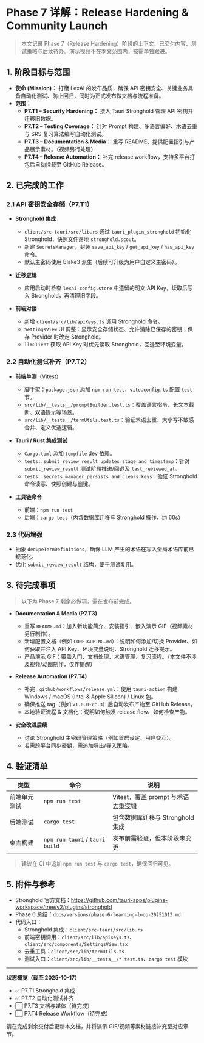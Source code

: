# Phase 7 详解：Release Hardening & Community Launch

> 本文记录 Phase 7（Release Hardening）阶段的上下文、已交付内容、测试策略与后续待办。演示视频不在本文范围内，按需单独跟进。

## 1. 阶段目标与范围

- **使命 (Mission)：** 打磨 LexAI 的发布品质，确保 API 密钥安全、关键业务具备自动化测试、防止回归，同时为正式发布做文档与流程准备。
- **范围：**
  - **P7.T1 – Security Hardening：** 接入 Tauri Stronghold 管理 API 密钥并迁移旧数据。
  - **P7.T2 – Testing Coverage：** 针对 Prompt 构建、多语言偏好、术语去重与 SRS 复习算法编写自动化测试。
  - **P7.T3 – Documentation & Media：** 重写 README、提供配置指引与产品展示素材。（视频另行处理）
  - **P7.T4 – Release Automation：** 补完 release workflow，支持多平台打包后自动挂载至 GitHub Release。

## 2. 已完成的工作

### 2.1 API 密钥安全存储（P7.T1）

- **Stronghold 集成**
  - `client/src-tauri/src/lib.rs` 通过 `tauri_plugin_stronghold` 初始化 Stronghold，快照文件落地 `stronghold.scout`。
  - 新建 `SecretsManager`，封装 `save_api_key` / `get_api_key` / `has_api_key` 命令。
  - 默认主密码使用 Blake3 派生（后续可升级为用户自定义主密码）。

- **迁移逻辑**
  - 应用启动时检查 `lexai-config.store` 中遗留的明文 API Key，读取后写入 Stronghold，再清理旧字段。

- **前端对接**
  - 新增 `client/src/lib/apiKeys.ts` 调用 Stronghold 命令。
  - `SettingsView` UI 调整：显示安全存储状态、允许清除已保存的密钥；保存 Provider 时改走 Stronghold。
  - `llmClient` 获取 API Key 时优先读取 Stronghold，回退至环境变量。

### 2.2 自动化测试补齐（P7.T2）

- **前端单测**（Vitest）
  - 脚手架：`package.json` 添加 `npm run test`，`vite.config.ts` 配置 `test` 节。
  - `src/lib/__tests__/promptBuilder.test.ts`：覆盖语言指令、长文本截断、双语提示等场景。
  - `src/lib/__tests__/termUtils.test.ts`：验证术语去重、大小写不敏感合并、定义优选逻辑。

- **Tauri / Rust 集成测试**
  - `Cargo.toml` 添加 `tempfile` dev 依赖。
  - `tests::submit_review_result_updates_stage_and_timestamp`：针对 `submit_review_result` 测试阶段推进/回退及 `last_reviewed_at`。
  - `tests::secrets_manager_persists_and_clears_keys`：验证 Stronghold 命令读写、快照创建与删键。

- **工具链命令**
  - 前端：`npm run test`
  - 后端：`cargo test`（内含数据库迁移与 Stronghold 操作，约 60s）

### 2.3 代码增强

- 抽象 `dedupeTermDefinitions`，确保 LLM 产生的术语在写入全局术语库前已规范化。
- 优化 `submit_review_result` 结构，便于测试复用。

## 3. 待完成事项

> 以下为 Phase 7 剩余必做项，需在发布前完成。

- **Documentation & Media (P7.T3)**
  - 重写 `README.md`：加入新功能简介、安装指引、嵌入演示 GIF（视频素材另行制作）。
  - 新增配置文档（例如 `CONFIGURING.md`）：说明如何添加/切换 Provider、如何获取并注入 API Key、环境变量说明、Stronghold 迁移提示。
  - 产品演示 GIF：覆盖入门、文档处理、术语管理、复习流程。（本文件不涉及视频/动图制作，仅作提醒）

- **Release Automation (P7.T4)**
  - 补完 `.github/workflows/release.yml`：使用 `tauri-action` 构建 Windows / macOS (Intel & Apple Silicon) / Linux 包。
  - 确保推送 tag（例如 `v1.0.0-rc.3`）后自动发布产物至 GitHub Release。
  - 本地验证流程 & 文档化：说明如何触发 release flow、如何检查产物。

- **安全改进后续**
  - 讨论 Stronghold 主密码管理策略（例如首启设定、用户交互）。
  - 若需跨平台同步密钥，需追加导出/导入策略。

## 4. 验证清单

| 类型 | 命令 | 说明 |
| ---- | ---- | ---- |
| 前端单元测试 | `npm run test` | Vitest，覆盖 prompt 与术语去重逻辑 |
| 后端测试 | `cargo test` | 包含数据库迁移与 Stronghold 集成 |
| 桌面构建 | `npm run tauri` / `tauri build` | 发布前需验证，但本阶段未变更 |

> 建议在 CI 中追加 `npm run test` 与 `cargo test`，确保回归可见。

## 5. 附件与参考

- Stronghold 官方文档：https://github.com/tauri-apps/plugins-workspace/tree/v2/plugins/stronghold
- Phase 6 总结：`docs/versions/phase-6-learning-loop-20251013.md`
- 代码入口：
  - Stronghold 集成：`client/src-tauri/src/lib.rs`
  - 前端密钥调用：`client/src/lib/apiKeys.ts`、`client/src/components/SettingsView.tsx`
  - 去重工具：`client/src/lib/termUtils.ts`
  - 测试入口：`client/src/lib/__tests__/*.test.ts`、`cargo test` 模块

---

**状态概览（截至 2025-10-17）**

- ✅ P7.T1 Stronghold 集成
- ✅ P7.T2 自动化测试补齐
- ⬜️ P7.T3 文档与媒体（待完成）
- ⬜️ P7.T4 Release Workflow（待完成）

请在完成剩余交付后更新本文档，并将演示 GIF/视频等素材链接补充至对应章节。
